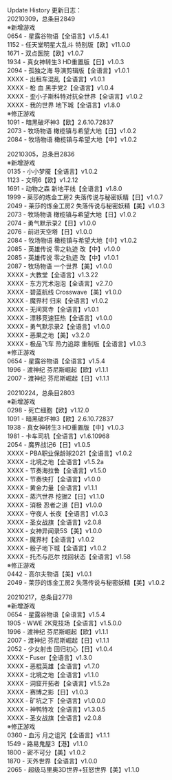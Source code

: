 Update History 更新日志：  
20210309，总条目2849  
※新增游戏  
0654 - 星露谷物语【全语言】v1.5.4.1  
1152 - 任天堂明星大乱斗 特别版【欧】v11.0.0  
1671 - 双点医院【欧】v1.0.7  
1934 - 真女神转生3 HD重置版【日】v1.0.3  
2094 - 孤独之海 导演剪辑版【全语言】v1.0.1  
XXXX - 出租车混乱【全语言】v1.0.1  
XXXX - 枪 血 黑手党2【全语言】v1.0.4  
XXXX - 歪小子斯科特对抗全世界【全语言】v1.0.2  
XXXX - 我的世界 地下城【全语言】v1.8.0  
※修正游戏  
1091 - 暗黑破坏神3【欧】2.6.10.72837  
2073 - 牧场物语 橄榄镇与希望大地【日】v1.0.2  
2084 - 牧场物语 橄榄镇与希望大地【中】v1.0.2  
  
20210305，总条目2836  
※新增游戏  
0135 - 小小梦魇【全语言】v1.0.2  
1123 - 文明6【欧】v1.2.12  
1691 - 动物之森 新地平线【全语言】v1.8.0  
1999 - 莱莎的炼金工房2 失落传说与秘密妖精【日】v1.0.7  
2049 - 莱莎的炼金工房2 失落传说与秘密妖精【美】v1.0.3  
2073 - 牧场物语 橄榄镇与希望大地【日】v1.0.2  
2074 - 勇气默示录2【日】v1.0.0  
2076 - 前进天空塔【日】v1.0.0  
2084 - 牧场物语 橄榄镇与希望大地【中】v1.0.2  
2085 - 英雄传说 零之轨迹 改【中】v1.0.0  
2085 - 英雄传说 零之轨迹 改【中】v1.0.1  
2087 - 牧场物语 一个世界【美】v1.0.0  
XXXX - 大教堂【全语言】v1.3.22  
XXXX - 东方咒术泡泡【全语言】v2.7.0  
XXXX - 碧蓝航线 Crosswave【美】v1.0.0  
XXXX - 魔界村 归来【全语言】v1.0.2  
XXXX - 无间冥寺【全语言】v1.0.1  
XXXX - 漂移竞速狂热【全语言】v1.0.0  
XXXX - 勇气默示录2【全语言】v1.0.0  
XXXX - 恶果之地【美】v3.2.0  
XXXX - 极品飞车 热力追踪 重制版【全语言】v1.0.3  
※修正游戏  
0654 - 星露谷物语【全语言】v1.5.4  
1996 - 渡神纪 芬尼斯崛起【欧】v1.1.1  
2007 - 渡神纪 芬尼斯崛起【日】v1.1.1  
  
20210224，总条目2803  
※新增游戏  
0298 - 死亡细胞【欧】v1.12.0  
1091 - 暗黑破坏神3【欧】2.6.10.72837  
1938 - 真女神转生3 HD重置版【中】v1.0.3  
1981 - 卡车司机【全语言】v1.6.10968  
2054 - 魔界战记6【日】v1.0.5  
XXXX - PBA职业保龄球2021【全语言】v1.0.2  
XXXX - 北境之地【全语言】v1.5.2a  
XXXX - 节奏海拉鲁【全语言】v1.5.0  
XXXX - 节奏快打【全语言】v1.0.0  
XXXX - 黄金力量【全语言】v1.1.1  
XXXX - 蒸汽世界 挖掘2【日】v1.1.0  
XXXX - 消极 忍者之道【日】v1.0.0  
XXXX - 守夜人 长夜【全语言】v1.0.3  
XXXX - 圣女战旗【全语言】v2.0.8  
XXXX - 女神异闻录5S【美】v1.0.0  
XXXX - 魔界村【全语言】v1.0.2  
XXXX - 骰子地下城【全语言】v1.0.2  
XXXX - 托杰与厄尔 找回状态【全语言】v1.58  
※修正游戏  
0442 - 高尔夫物语【美】v1.0.1  
2049 - 莱莎的炼金工房2 失落传说与秘密妖精【美】v1.0.2  
  
20210217，总条目2778  
※新增游戏  
0654 - 星露谷物语【全语言】v1.5.4  
1905 - WWE 2K竞技场【全语言】v1.5.0.0  
1996 - 渡神纪 芬尼斯崛起【欧】v1.1.1  
2007 - 渡神纪 芬尼斯崛起【日】v1.1.1  
2052 - 少女射击 回归初心【日】v1.0.4  
XXXX - Fuser【全语言】v1.3.0  
XXXX - 恶棍英雄【全语言】v1.7.0  
XXXX - 北境之地【全语言】v1.1.0  
XXXX - 洞窟开拓者【全语言】v1.5.2a  
XXXX - 赛博之影【日】v1.0.3  
XXXX - 矿坑之下【全语言】v1.0.0.0  
XXXX - 神鸭特攻【全语言】v1.3.0.5  
XXXX - 圣女战旗【全语言】v2.0.8  
※修正游戏  
0360 - 血污 月之诅咒【全语言】v1.1.1  
1549 - 路易鬼屋3【港】v1.1.0  
1800 - 密不可分【美】v1.0.2  
1870 - 天外世界【全语言】v1.0.0  
2065 - 超级马里奥3D世界+狂怒世界【美】v1.1.0
